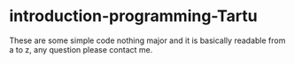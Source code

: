 # introduction-programming-Tartu
These are some simple code nothing major and it is basically readable from a to z, any question please contact me.
